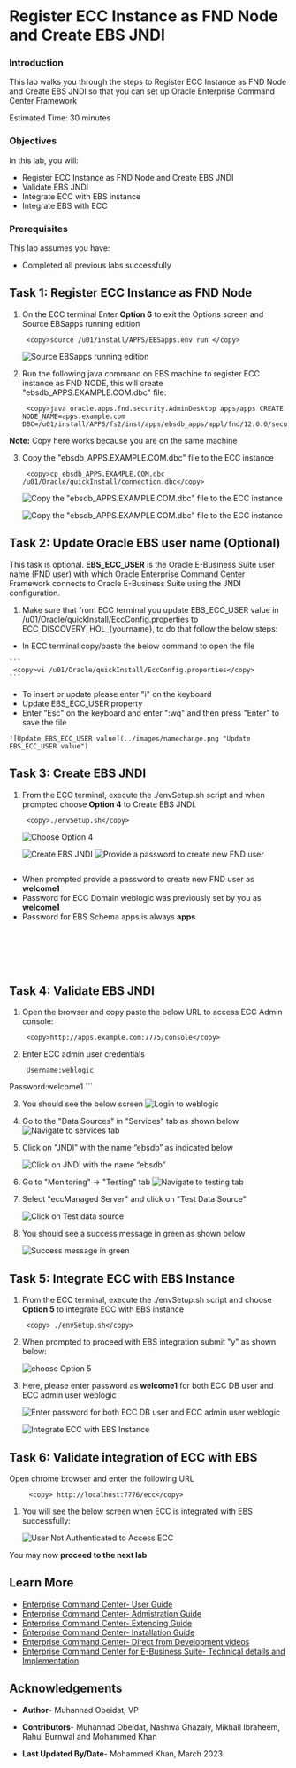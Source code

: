 # Register ECC Instance as FND Node and Create EBS JNDI

### Introduction


This lab walks you through the steps to Register ECC Instance as FND Node and Create EBS JNDI so that you can set up Oracle Enterprise Command Center Framework



Estimated Time: 30 minutes

### Objectives
In this lab, you will:
* Register ECC Instance as FND Node and Create EBS JNDI
* Validate EBS JNDI
* Integrate ECC with EBS instance
* Integrate EBS with ECC


### Prerequisites

This lab assumes you have:
* Completed all previous labs successfully 

##  

## Task 1: Register ECC Instance as FND Node

1. On the ECC terminal Enter **Option 6** to exit the Options screen and Source EBSapps running edition

    ```
  	 <copy>source /u01/install/APPS/EBSapps.env run </copy>
    ```



    ![Source EBSapps running edition](../images/exitsource.png "Source EBSapps running edition")


2. Run the following java command on EBS machine to register ECC instance as FND NODE, this will create "ebsdb_APPS.EXAMPLE.COM.dbc" file:

    ```
  	 <copy>java oracle.apps.fnd.security.AdminDesktop apps/apps CREATE NODE_NAME=apps.example.com DBC=/u01/install/APPS/fs2/inst/apps/ebsdb_apps/appl/fnd/12.0.0/secure/ebsdb.dbc</copy>
    ```

**Note:** Copy here works because you are on the same machine

3. Copy the "ebsdb_APPS.EXAMPLE.COM.dbc" file to the ECC instance

    ```
  	 <copy>cp ebsdb_APPS.EXAMPLE.COM.dbc /u01/Oracle/quickInstall/connection.dbc</copy>
    ```



    ![Copy the "ebsdb_APPS.EXAMPLE.COM.dbc" file to the ECC instance](../images/fnd2.png "Copy file to the ECC instance")


    ![Copy the "ebsdb_APPS.EXAMPLE.COM.dbc" file to the ECC instance](../images/fndnode.png "Copy file to the ECC instance")

## Task 2: Update Oracle EBS user name (Optional)
This task is optional. **EBS\_ECC\_USER** is the Oracle E-Business Suite user name (FND user) with which Oracle Enterprise Command Center Framework connects to Oracle E-Business Suite using the JNDI configuration. 

1.  Make sure that from ECC terminal you update EBS\_ECC\_USER value in /u01/Oracle/quickInstall/EccConfig.properties  to ECC\_DISCOVERY\_HOL\_{yourname}, to do that follow the below steps:

   - In ECC terminal copy/paste the below command to open the file
   
    ```
  	 <copy>vi /u01/Oracle/quickInstall/EccConfig.properties</copy>
    ```

   - To insert or update please enter "i" on the keyboard
   - Update EBS\_ECC\_USER property
   - Enter "Esc" on the keyboard and enter ":wq" and then press "Enter" to save the file

    ![Update EBS_ECC_USER value](../images/namechange.png "Update EBS_ECC_USER value")



## Task 3: Create EBS JNDI

1. From the ECC terminal, execute the ./envSetup.sh script and when prompted choose **Option 4** to Create EBS JNDI.


    ```
  	 <copy>./envSetup.sh</copy>
    ```


    ![Choose Option 4 ](../images/selectoption.png "Choose Option 4 ")




    ![Create EBS JNDI](../images/jndi1.png "Create EBS JNDI")
    ![Provide a password to create new FND user](../images/jndi22.png "Provide a password to create new FND user")


    ```
* When prompted provide a password to create new FND user as **welcome1**
* Password for ECC Domain weblogic was previously set by you as **welcome1**
* Password for EBS Schema apps is always **apps**
    ```




   

## Task 4: Validate EBS JNDI

1. Open the browser and copy paste the below URL to access ECC Admin console: 
    ```
  	 <copy>http://apps.example.com:7775/console</copy>
    ```




2. Enter ECC admin user credentials 
    ```
  	 Username:weblogic
Password:welcome1
    ```


3. You should see the below screen
    ![Login to weblogic](../images/weblogicmain.png "Login to weblogic")

4. Go to the "Data Sources" in "Services" tab as shown below
    ![Navigate to services tab](../images/weblogic10.png "Navigate to services tab")

5. Click on "JNDI" with the name “ebsdb” as indicated below

    ![Click on JNDI with the name “ebsdb”](../images/ebsdb1.png "Click on JNDI with the name ebsdb")

6. Go to "Monitoring" -> "Testing" tab
    ![Navigate to testing tab](../images/monitoring10.png "Navigate to testing tab")

7. Select "eccManaged Server" and click on "Test Data Source"

    ![Click on Test data source](../images/monitoring11.png "Click on Test data source")

8. You should see a success message in green as shown below


    ![Success message in green](../images/monitoring12.png "Success message in green")


## Task 5: Integrate ECC with EBS Instance


1. From the ECC terminal, execute the ./envSetup.sh script and choose **Option 5** to integrate ECC with EBS instance 

    ```
  	 <copy> ./envSetup.sh</copy>
    ```



2. When prompted to proceed with EBS integration submit "y" as shown below:


    ![choose Option 5 ](../images/option6.png "choose Option 5 ")

3.  Here, please enter password as **welcome1** for both ECC DB user and ECC admin user weblogic  

    ![Enter password for both ECC DB user and ECC admin user weblogic](../images/m11.png "Enter password")

    ![Integrate ECC with EBS Instance](../images/m22.png "Integrate ECC with EBS Instance")

## Task 6: Validate integration of ECC with EBS 

Open chrome browser and enter the following URL

```
  	 <copy> http://localhost:7776/ecc</copy>
```
1. You will see the below screen when ECC is integrated with EBS successfully:

    ![User Not Authenticated to Access ECC](../images/auth2.png "User Not Authenticated to Access ECC")


You may now **proceed to the next lab**

## Learn More
* [Enterprise Command Center- User Guide](https://docs.oracle.com/cd/E26401_01/doc.122/e22956/T27641T671922.htm)
* [Enterprise Command Center- Admistration Guide](https://docs.oracle.com/cd/E26401_01/doc.122/f34732/toc.htm)
* [Enterprise Command Center- Extending Guide](https://docs.oracle.com/cd/E26401_01/doc.122/f21671/T673609T673618.htm)
* [Enterprise Command Center- Installation Guide](https://support.oracle.com/epmos/faces/DocumentDisplay?_afrLoop=264801675930013&id=2495053.1&_afrWindowMode=0&_adf.ctrl-state=1c6rxqpyoj_102)
* [Enterprise Command Center- Direct from Development videos](https://learn.oracle.com/ols/course/ebs-enterprise-command-centers-direct-from-development/50662/60350)
* [Enterprise Command Center for E-Business Suite- Technical details and Implementation](https://mylearn.oracle.com/ou/component/-/117416)

## Acknowledgements

* **Author**- Muhannad Obeidat, VP

* **Contributors**-  Muhannad Obeidat, Nashwa Ghazaly, Mikhail Ibraheem, Rahul Burnwal and Mohammed Khan

* **Last Updated By/Date**- Mohammed Khan, March 2023

